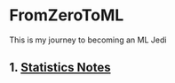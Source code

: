 # FromZeroToML

This is my journey to becoming an ML Jedi


## 1. [Statistics Notes](https://github.com/Mirvik/FromZeroToML/tree/main/statistics/notes)
